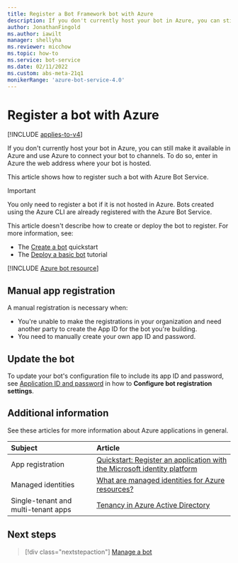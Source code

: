 ```yaml
---
title: Register a Bot Framework bot with Azure
description: If you don't currently host your bot in Azure, you can still make it available in Azure. To do so, you enter in Azure the web address where your bot is hosted.
author: JonathanFingold
ms.author: iawilt
manager: shellyha
ms.reviewer: micchow
ms.topic: how-to
ms.service: bot-service
ms.date: 02/11/2022
ms.custom: abs-meta-21q1
monikerRange: 'azure-bot-service-4.0'
---
```


# Register a bot with Azure

[!INCLUDE [applies-to-v4](includes/applies-to-v4-current.md)]

If you don't currently host your bot in Azure, you can still make it available in Azure and use Azure to connect your bot to channels. To do so, enter in Azure the web address where your bot is hosted.

This article shows how to register such a bot with Azure Bot Service.

> [!IMPORTANT]
> You only need to register a bot if it is not hosted in Azure.
> Bots created using the Azure CLI are already registered with the Azure Bot Service.

This article doesn't describe how to create or deploy the bot to register. For more information, see:

- The [Create a bot](bot-service-quickstart-create-bot.md) quickstart
- The [Deploy a basic bot](bot-builder-deploy-az-cli.md) tutorial

[!INCLUDE [Azure bot resource](includes/azure-bot-resource/azure-bot-resource.md)]

## Manual app registration

A manual registration is necessary when:

- You're unable to make the registrations in your organization and need another party to create the App ID for the bot you're building.
- You need to manually create your own app ID and password.

## Update the bot

To update your bot's configuration file to include its app ID and password, see [Application ID and password](bot-service-manage-settings.md#application-id-and-password) in how to **Configure bot registration settings**.

## Additional information

See these articles for more information about Azure applications in general.

| Subject | Article |
|:-|:-|
| App registration | [Quickstart: Register an application with the Microsoft identity platform](/azure/active-directory/develop/quickstart-register-app) |
| Managed identities | [What are managed identities for Azure resources?](/azure/active-directory/managed-identities-azure-resources/overview) |
| Single-tenant and multi-tenant apps | [Tenancy in Azure Active Directory](/azure/active-directory/develop/single-and-multi-tenant-apps) |

## Next steps

> [!div class="nextstepaction"]
> [Manage a bot](bot-service-manage-overview.md)
